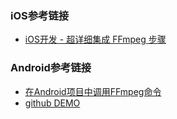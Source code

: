 ### iOS参考链接
- [iOS开发 - 超详细集成 FFmpeg 步骤](https://www.jianshu.com/p/ecfbebadbe55)


### Android参考链接
- [在Android项目中调用FFmpeg命令](https://www.jianshu.com/p/e8727f01cc6b)
- [github DEMO](https://github.com/xch168/VideoEditor)
